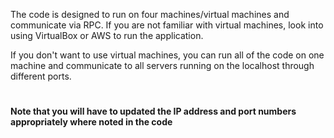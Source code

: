The code is designed to run on four machines/virtual machines and communicate via RPC. If you are not familiar with virtual machines, look into using VirtualBox or AWS to run the application. 

If you don't want to use virtual machines, you can run all of the code on one machine and communicate to all servers running on the localhost through different ports.
  
 #
 **Note that you will have to updated the IP address and port numbers appropriately where noted in the code**
 #
